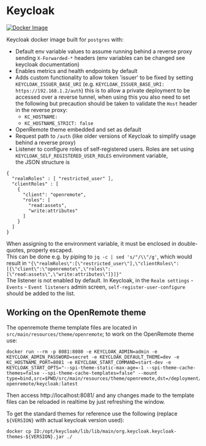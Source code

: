 # Keycloak

[![Docker Image](https://github.com/openremote/keycloak/actions/workflows/keycloak.yml/badge.svg)](https://github.com/openremote/keycloak/actions/workflows/keycloak.yml)

Keycloak docker image built for `postgres` with:

* Default env variable values to assume running behind a reverse proxy sending `X-Forwarded-*` headers (env variables can be changed see keycloak documentation) 
* Enables metrics and health endpoints by default
* Adds custom functionality to allow token 'issuer' to be fixed by setting `KEYCLOAK_ISSUER_BASE_URI` (e.g. `KEYCLOAK_ISSUER_BASE_URI: https://192.168.1.2/auth`)
this is to allow a private deployment to be accessed over a reverse tunnel, when using this you also need to set the following but precaution should be taken to validate the `Host` header in the reverse proxy:
  * `KC_HOSTNAME: `
  * `KC_HOSTNAME_STRICT: false`
* OpenRemote theme embedded and set as default
* Request path to `/auth` (like older versions of Keycloak to simplify usage behind a reverse proxy)
* Listener to configure roles of self-registered users. Roles are set using `KEYCLOAK_SELF_REGISTERED_USER_ROLES` environment variable,  
the JSON structure is
```
{
  "realmRoles" : [ "restricted_user" ],
  "clientRoles" : [
    {
      "client": "openremote",
      "roles": [
        "read:assets",
        "write:attributes"
      ]
    }
  ]
}
```
When assigning to the environment variable, it must be enclosed in double-quotes, properly escaped.  
This can be done e.g. by piping to `jq -c | sed 's/"/\\"/g'`, which would result in `"{\"realmRoles\":[\"restricted_user\"],\"clientRoles\":[{\"client\":\"openremote\",\"roles\":[\"read:assets\",\"write:attributes\"]}]}"`  
The listener is not enabled by default. In Keycloak, in the `Realm settings` - `Events` - `Event listeners` admin screen, `self-register-user-configure` should be added to the list.

## Working on the OpenRemote theme
The openremote theme template files are located in `src/main/resources/theme/openremote`; to work on the OpenRemote theme use:

```shell
docker run --rm -p 8081:8080 -e KEYCLOAK_ADMIN=admin -e KEYCLOAK_ADMIN_PASSWORD=secret -e KEYCLOAK_DEFAULT_THEME=dev -e KC_HOSTNAME_PORT=8081 -e KEYCLOAK_START_COMMAND=start-dev -e KEYCLOAK_START_OPTS="--spi-theme-static-max-age=-1 --spi-theme-cache-themes=false --spi-theme-cache-templates=false" --mount type=bind,src=$PWD/src/main/resources/theme/openremote,dst=/deployment/keycloak/themes/dev openremote/keycloak:latest
```

Then access http://localhost:8081/ and any changes made to the template files can be reloaded in realtime by just refreshing the window.

To get the standard themes for reference use the following (replace `${VERSION}` with actual keycloak version used):
```shell
docker cp ID:/opt/keycloak/lib/lib/main/org.keycloak.keycloak-themes-${VERSION}.jar ./
```
